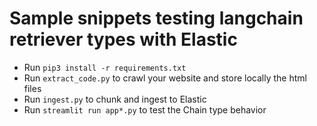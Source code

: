 # Sample snippets testing langchain retriever types with Elastic

* Run `pip3 install -r requirements.txt`
* Run `extract_code.py` to crawl your website and store locally the html files
* Run `ingest.py` to chunk and ingest to Elastic
* Run `streamlit run app*.py` to test the Chain type behavior 